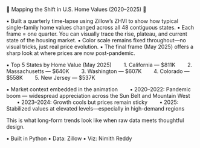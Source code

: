🔸 Mapping the Shift in U.S. Home Values (2020–2025) 🔸

▪️ Built a quarterly time-lapse using Zillow’s ZHVI to show how typical single-family home values changed across all 48 contiguous states.
▪️ Each frame = one quarter. You can visually trace the rise, plateau, and current state of the housing market.
▪️ Color scale remains fixed throughout—no visual tricks, just real price evolution.
▪️ The final frame (May 2025) offers a sharp look at where prices are now post-pandemic.

▪️ Top 5 States by Home Value (May 2025)
  1. California — $811K
  2. Massachusetts — $640K
  3. Washington — $607K
  4. Colorado — $558K
  5. New Jersey — $537K

▪️ Market context embedded in the animation
  • 2020–2022: Pandemic boom — widespread appreciation across the Sun Belt and Mountain West
  • 2023–2024: Growth cools but prices remain sticky
  • 2025: Stabilized values at elevated levels—especially in high-demand regions

This is what long-form trends look like when raw data meets thoughtful design.

▪️ Built in Python
▪️ Data: Zillow
▪️ Viz: Nimith Reddy
